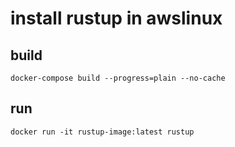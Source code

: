 # install rustup in awslinux

## build

```shell
docker-compose build --progress=plain --no-cache
```

## run

```shell
docker run -it rustup-image:latest rustup
```
